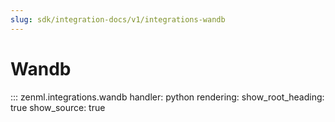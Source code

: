 ```yaml
---
slug: sdk/integration-docs/v1/integrations-wandb
---
```


# Wandb

::: zenml.integrations.wandb
    handler: python
    rendering:
      show_root_heading: true
      show_source: true
